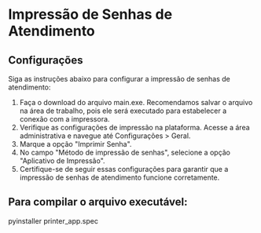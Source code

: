 # Impressão de Senhas de Atendimento

## Configurações

Siga as instruções abaixo para configurar a impressão de senhas de atendimento:

1. Faça o download do arquivo main.exe. Recomendamos salvar o arquivo na área de trabalho, pois ele será executado para estabelecer a conexão com a impressora.
2. Verifique as configurações de impressão na plataforma. Acesse a área administrativa e navegue até Configurações > Geral.
3. Marque a opção "Imprimir Senha".
4. No campo "Método de impressão de senhas", selecione a opção "Aplicativo de Impressão".
5. Certifique-se de seguir essas configurações para garantir que a impressão de senhas de atendimento funcione corretamente.

## Para compilar o arquivo executável:
pyinstaller printer_app.spec
